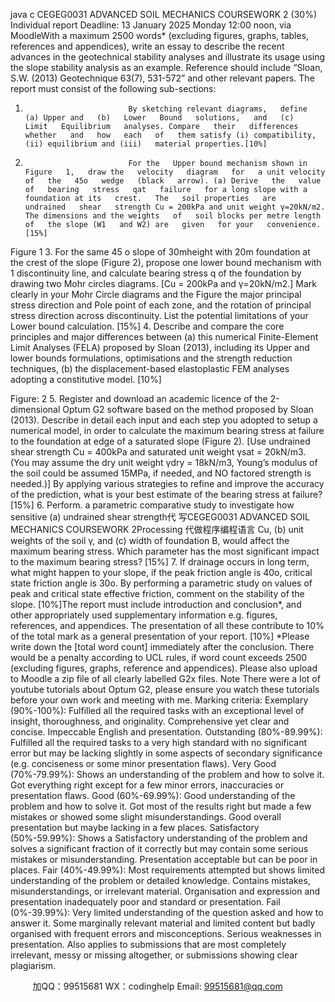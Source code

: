 java c
CEGEG0031 ADVANCED SOIL MECHANICS 
COURSEWORK 2 (30%) 
Individual report 
Deadline: 13 January 2025 Monday 12:00 noon, via MoodleWith a maximum   2500 words*   (excluding   figures,   graphs, tables, references   and   appendices),   write   an essay to describe the recent advances in the geotechnical stability analyses and illustrate its usage   using   the   slope   stability   analysis   as   an   example.   Reference   should   include   “Sloan,    S.W.   (2013) Geotechnique 63(7),   531-572”   and   other   relevant   papers.   The   report   must   consist   of the   following   sub-sections:
1.                            By sketching relevant diagrams,   define   (a) Upper and   (b)   Lower   Bound   solutions,   and   (c)   Limit   Equilibrium   analyses. Compare   their   differences   whether   and   how   each   of   them satisfy (i) compatibility, (ii) equilibrium and (iii)   material properties.[10%]
2.                            For the   Upper bound mechanism shown in Figure   1,   draw the   velocity   diagram   for   a unit velocity   of   the   45o   wedge   (black   arrow). (a) Derive   the   value   of   bearing   stress   qat   failure   for a long slope with a foundation at its   crest.   The   soil properties   are   undrained   shear   strength Cu = 200kPa and unit weight γ=20kN/m2. The dimensions and the weights   of   soil blocks per metre length of   the slope (W1   and W2) are   given   for your   convenience. [15%]

Figure 1 
3.                            For the same 45   o    slope of   30mheight with 20m   foundation at   the   crest   of   the   slope   (Figure 2), propose one lower bound mechanism with   1 discontinuity line, and calculate bearing stress q of   the foundation by drawing two Mohr circles diagrams.   [Cu = 200kPa and γ=20kN/m2.] Mark clearly in your Mohr Circle diagrams and the Figure   the   major principal   stress direction and Pole point of   each zone, and the rotation   of   principal   stress direction across   discontinuity. List   the   potential   limitations   of   your   Lower   bound   calculation.    [15%]
4.                            Describe   and   compare the core principles and major differences between   (a)   this   numerical Finite-Element Limit Analyses (FELA) proposed by   Sloan (2013), including its Upper and      lower bounds formulations, optimisations and the strength reduction techniques,   (b) the displacement-based elastoplastic FEM analyses adopting a constitutive model.       [10%]

Figure: 2
5.                            Register   and   download   an   academic   licence   of   the 2-dimensional Optum G2 software based on the method proposed by   Sloan (2013). Describe in detail each input   and   each   step   you adopted   to   setup   a   numerical   model, in   order   to   calculate   the maximum bearing stress at failure to the foundation at edge of   a saturated   slope   (Figure   2).      [Use   undrained   shear strength Cu = 400kPa and saturated unit weight γsat   = 20kN/m3.   (You may   assume the   dry   unit weight γdry   =   18kN/m3, Young’s modulus of   the soil could be assumed   15MPa, if needed, and   NO factored strength is needed.)]
By applying various strategies to refine and improve the accuracy   of   the   prediction, what   is your   best   estimate   of   the bearing stress at failure? [15%]
6.                            Perform. a parametric comparative study   to   investigate   how   sensitive   (a) undrained   shear
strength代 写CEGEG0031 ADVANCED SOIL MECHANICS COURSEWORK 2Processing
代做程序编程语言 Cu, (b) unit weights of   the soil γ, and   (c) width   of   foundation B,   would   affect   the maximum bearing stress. Which parameter has the most significant impact to   the   maximum   bearing   stress? [15%] 
7.                            If   drainage occurs in long term, what might happen to   your   slope,   if   the   peak   friction   angle is 40o, critical state friction angle is   30o.   By performing   a   parametric   study   on   values   of   peak   and critical state effective friction, comment   on the   stability   of   the   slope.    [10%]The report   must   include   introduction   and   conclusion*,   and   other   appropriately   used   supplementary   information e.g. figures, references, and   appendices.   The presentation   of   all   these   contribute to   10%   of   the   total   mark   as   a   general   presentation   of   your   report.    [10%]
*Please write down the [total word count] immediately after the conclusion. There would be a
penalty according to UCL rules, if   word count exceeds 2500 (excluding   figures,   graphs, reference and appendices). Please also upload to Moodle a zip   file   of   all   clearly   labelled   G2x   files.
Note There were a lot   of   youtube tutorials   about   Optum   G2, please   ensure   you   watch   these   tutorials before your own work and meeting with me.
Marking criteria: 
Exemplary    (90%-100%): Fulfilled   all   the   required   tasks   with   an   exceptional   level    of   insight,   thoroughness,   and   originality.   Comprehensive   yet   clear   and   concise.   Impeccable   English   and   presentation.
Outstanding    (80%-89.99%): Fulfilled    all    the    required    tasks    to    a    very    high    standard    with    no   significant   error   but   may   be   lacking   slightly   in   some   aspects   of   secondary   significance   (e.g.   conciseness or some minor presentation flaws).
Very Good (70%-79.99%): Shows   an   understanding   of   the   problem   and   how   to   solve   it.   Got   everything right except for a few minor errors,   inaccuracies   or presentation   flaws.
Good (60%-69.99%): Good   understanding   of the   problem   and   how   to   solve   it.   Got   most   of the   results right but made   a   few mistakes   or   showed   some   slight   misunderstandings.   Good   overall   presentation   but   maybe   lacking   in   a   few   places.
Satisfactory    (50%-59.99%): Shows    a    Satisfactory    understanding    of   the    problem    and    solves    a   significant   fraction   of it   correctly but may contain   some   serious mistakes or misunderstanding.   Presentation acceptable but can be poor in places.
Fair (40%-49.99%): Most requirements attempted but shows limited understanding   of   the   problem or       detailed       knowledge.       Contains         mistakes,         misunderstandings,          or       irrelevant       material.   Organisation and expression and presentation inadequately poor and standard or presentation.
Fail (0%-39.99%): Very   limited   understanding   of the   question   asked   and how   to   answer   it.   Some   marginally   relevant   material   and   limited   content   but   badly   organised   with   frequent   errors   and   misconceptions.   Serious   weaknesses   in   presentation. Also   applies   to   submissions   that   are   most completely irrelevant, messy or missing altogether, or submissions showing   clear plagiarism.

         
加QQ：99515681  WX：codinghelp  Email: 99515681@qq.com
